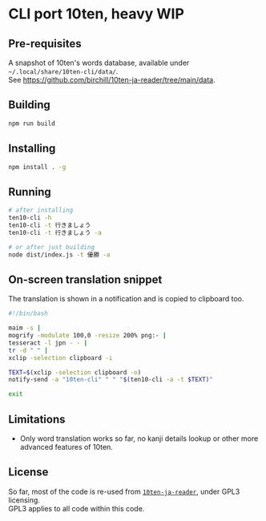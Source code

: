 # CLI port 10ten, heavy WIP

## Pre-requisites

A snapshot of 10ten's words database, available under `~/.local/share/10ten-cli/data/`.  
See https://github.com/birchill/10ten-ja-reader/tree/main/data.

## Building

```sh
npm run build
```

## Installing

```sh
npm install . -g
```

## Running

```sh
# after installing
ten10-cli -h
ten10-cli -t 行きましょう
ten10-cli -t 行きましょう -a

# or after just building
node dist/index.js -t 優勝 -a
```

## On-screen translation snippet

The translation is shown in a notification and is copied to clipboard too.

```bash
#!/bin/bash

maim -s |
mogrify -modulate 100,0 -resize 200% png:- |
tesseract -l jpn - - |
tr -d " " |
xclip -selection clipboard -i

TEXT=$(xclip -selection clipboard -o)
notify-send -a "10ten-cli" " " "$(ten10-cli -a -t $TEXT)"

exit
```

## Limitations

* Only word translation works so far, no kanji details lookup or other more advanced features of 10ten.

## License

So far, most of the code is re-used from [`10ten-ja-reader`](https://github.com/birchill/10ten-ja-reader), under GPL3 licensing.  
GPL3 applies to all code within this code.
